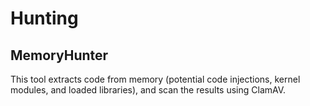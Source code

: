 # Hunting

## MemoryHunter
This tool extracts code from memory (potential code injections, kernel modules, and loaded libraries), and scan the results using ClamAV.
